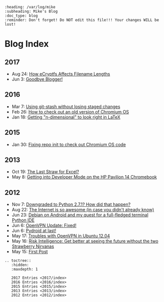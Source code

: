 ```{eval-rst}
:heading: /var/log/mike
:subheading: Mike's Blog
:doc_type: blog
:reminder: Don't forget! Do NOT edit this file!!! Your changes WILL be lost!
```
# Blog Index

<h2 class="Sphinx eCryptfs file_names Markdown mikemabey-com entry forensics Blogger Jinja HTTPS digital_forensics website blog git Caddy gist reStructuredText padding RST encryption 2017 filesystems">2017</h2>

<ul class="Sphinx eCryptfs file_names Markdown mikemabey-com entry forensics Blogger Jinja HTTPS digital_forensics website blog git Caddy gist reStructuredText padding RST encryption 2017 filesystems">
<li class="entry hidden_entry eCryptfs encryption padding filesystems file_names forensics digital_forensics 2017"> Aug 24: <a href="/2017/08/ecryptfs_filenames.md/ecryptfs_filenames.html">How eCryptfs Affects Filename Lengths</a></li>
<li class="entry hidden_entry blog Blogger Markdown Sphinx git website mikemabey-com Jinja reStructuredText RST Caddy HTTPS gist 2017"> Jun 3: <a href="/2017/06/goodbye_blogger.md/goodbye_blogger.html">Goodbye Blogger!</a></li>
</ul>

<h2 class="git Chromium git_index Chrome_OS git-stash entry writing LaTeX dashes Chromebook n-dimensional Chromium_OS 2016">2016</h2>

<ul class="git Chromium git_index Chrome_OS git-stash entry writing LaTeX dashes Chromebook n-dimensional Chromium_OS 2016">
<li class="entry hidden_entry git git_index git-stash 2016"> Mar 7: <a href="/2016/03/using_git_stash_staged_changes.md/using_git_stash_staged_changes.html">Using git-stash without losing staged changes</a></li>
<li class="entry hidden_entry Chrome_OS Chromebook Chromium Chromium_OS git 2016"> Feb 26: <a href="/2016/02/check_out_old_chromium.md/check_out_old_chromium.html">How to check out an old version of Chromium OS</a></li>
<li class="entry hidden_entry dashes LaTeX n-dimensional writing 2016"> Jan 18: <a href="/2016/01/n_dimensional_latex.md/n_dimensional_latex.html">Getting "n-dimensional" to look right in LaTeX</a></li>
</ul>

<h2 class="Linux_Mint Chromium 2015 Chrome_OS Ubuntu entry Chromium_OS">2015</h2>

<ul class="Linux_Mint Chromium 2015 Chrome_OS Ubuntu entry Chromium_OS">
<li class="entry hidden_entry Chrome_OS Chromium Chromium_OS Linux_Mint Ubuntu 2015"> Jan 30: <a href="/2015/01/fixing_repo_init_chromium_os.md/fixing_repo_init_chromium_os.html">Fixing repo init to check out Chromium OS code</a></li>
</ul>

<h2 class="AVERAGEIF Google_Spreadsheets Chrome_OS HP_Pavilion_Chromebook entry WP_switch repair_manual Windoze developer_mode Chromebook 2013 FILTER Chromium Google_Drive Excel Crouton Office Windows">2013</h2>

<ul class="AVERAGEIF Google_Spreadsheets Chrome_OS HP_Pavilion_Chromebook entry WP_switch repair_manual Windoze developer_mode Chromebook 2013 FILTER Chromium Google_Drive Excel Crouton Office Windows">
<li class="entry hidden_entry AVERAGEIF Excel FILTER Google_Drive Google_Spreadsheets Office Windows Windoze 2013"> Oct 19: <a href="/2013/10/last_straw_for_excel.md/last_straw_for_excel.html">The Last Straw for Excel?</a></li>
<li class="entry hidden_entry Chrome_OS Chromebook Chromium Crouton developer_mode HP_Pavilion_Chromebook repair_manual WP_switch 2013"> May 8: <a href="/2013/05/getting_into_developer_mode.md/getting_into_developer_mode.html">Getting into Developer Mode on the HP Pavilion 14 Chromebook</a></li>
</ul>

<h2 class=" Linux_administration Precise_Pangolin risk_intelligence Python_on_Android Terminal_Emulator Box Py2Exe rooting_9-4-2-28 Transformer_Prime Ubuntu executable_files_path Debian Linux_on_Android vim OpenVPN rooting_TF201 Ubuntu_12-04 planning_methods entry StackOverflow root PEP_8 vim_add-ons Box_sync Linux Wall_Street_Journal Root_Keeper Python Wireshark 2012 rooting_9-4-2-21 VPN Ice_Cream_Sandwich Windows Android networking">2012</h2>

<ul class=" Linux_administration Precise_Pangolin risk_intelligence Python_on_Android Terminal_Emulator Box Py2Exe rooting_9-4-2-28 Transformer_Prime Ubuntu executable_files_path Debian Linux_on_Android vim OpenVPN rooting_TF201 Ubuntu_12-04 planning_methods entry StackOverflow root PEP_8 vim_add-ons Box_sync Linux Wall_Street_Journal Root_Keeper Python Wireshark 2012 rooting_9-4-2-21 VPN Ice_Cream_Sandwich Windows Android networking">
<li class="entry hidden_entry Box Box_sync executable_files_path PEP_8 Py2Exe Python StackOverflow Windows 2012"> Nov 7: <a href="/2012/11/downgraded_to_python_2.7.1.md/downgraded_to_python_2.7.1.html">Downgraded to Python 2.7.1? How did that happen?</a></li>
<li class="entry hidden_entry  2012"> Aug 22: <a href="/2012/08/the_internet_is_so_awesome.md/the_internet_is_so_awesome.html">The Internet is so awesome (in case you didn't already know)</a></li>
<li class="entry hidden_entry Android Debian Linux Linux_on_Android Python Python_on_Android root Root_Keeper rooting_9-4-2-21 rooting_9-4-2-28 rooting_TF201 Terminal_Emulator Transformer_Prime vim vim_add-ons 2012"> Jun 23: <a href="/2012/06/debian_on_android.md/debian_on_android.html">Debian on Android and my quest for a full-fledged terminal Python IDE</a></li>
<li class="entry hidden_entry Linux Linux_administration networking OpenVPN Precise_Pangolin Ubuntu Ubuntu_12-04 VPN 2012"> Jun 6: <a href="/2012/06/openvpn-update-fixed.md/openvpn-update-fixed.html">OpenVPN Update: Fixed!</a></li>
<li class="entry hidden_entry Android Ice_Cream_Sandwich Linux Python Python_on_Android Terminal_Emulator Transformer_Prime 2012"> Jun 6: <a href="/2012/06/pydroid_at_last.md/pydroid_at_last.html">Pydroid at last!</a></li>
<li class="entry hidden_entry Linux Linux_administration networking OpenVPN Precise_Pangolin Ubuntu Ubuntu_12-04 VPN Wireshark 2012"> May 17: <a href="/2012/05/troubles_with_openvpn.md/troubles_with_openvpn.html">Troubles with OpenVPN in Ubuntu 12.04</a></li>
<li class="entry hidden_entry planning_methods risk_intelligence Wall_Street_Journal 2012"> May 16: <a href="/2012/05/risk_intelligence.md/risk_intelligence.html">Risk Intelligence: Get better at seeing the future without the two Strawberry Nirvanas</a></li>
<li class="entry hidden_entry  2012"> May 15: <a href="/2012/05/first_post.md/first_post.html">First Post</a></li>
</ul>

```{eval-rst}
.. toctree::
   :hidden:
   :maxdepth: 1

   2017 Entries <2017/index>
   2016 Entries <2016/index>
   2015 Entries <2015/index>
   2013 Entries <2013/index>
   2012 Entries <2012/index>
```

